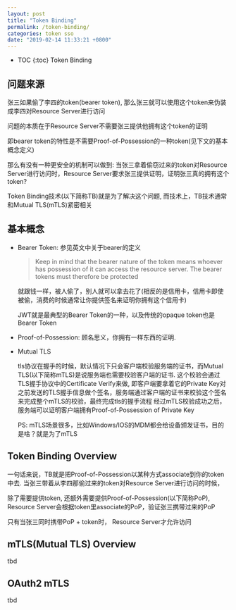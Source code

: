 ```yaml
---
layout: post
title: "Token Binding"
permalink: /token-binding/
categories: token sso 
date: "2019-02-14 11:33:21 +0800"
---
```


* TOC
{:toc}
Token Binding

## 问题来源

张三如果偷了李四的token(bearer token), 那么张三就可以使用这个token来伪装成李四对Resource Server进行访问

问题的本质在于Resource Server不需要张三提供他拥有这个token的证明

即bearer token的特性是不需要Proof-of-Possession的一种token(见下文的基本概念定义)

那么有没有一种更安全的机制可以做到: 当张三拿着偷窃过来的token对Resource Server进行访问时，Resource Server要求张三提供证明，证明张三真的拥有这个token?

Token Binding技术(以下简称TB)就是为了解决这个问题, 而技术上，TB技术通常和Mutual TLS(mTLS)紧密相关

## 基本概念

* Bearer Token: 参见英文中关于bearer的定义

    > Keep in mind that the bearer nature of the token means whoever has possession of it can access the resource server. The bearer tokens must therefore be protected

    就跟钱一样，被人偷了，别人就可以拿去花了(相反的是信用卡，信用卡即使被偷，消费的时候通常让你提供签名来证明你拥有这个信用卡)

    JWT就是最典型的Bearer Token的一种，以及传统的opaque token也是Bearer Token

* Proof-of-Possession: 顾名思义，你拥有一样东西的证明.
* Mutual TLS

    tls协议在握手的时候，默认情况下只会客户端校验服务端的证书，而Mutual TLS(以下简称mTLS)是说服务端也需要校验客户端的证书.
    这个校验会通过TLS握手协议中的Certificate Verify来做, 即客户端要拿着它的Private Key对之前发送的TLS握手信息做个签名，服务端通过客户端的证书来校验这个签名来完成整个mTLS的校验，最终完成tls的握手流程
    经过mTLS校验成功之后，服务端可以证明客户端拥有Proof-of-Possession of Private Key

    PS: mTLS场景很多，比如Windows/IOS的MDM都会给设备颁发证书，目的是啥？就是为了mTLS

## Token Binding Overview

一句话来说，TB就是把Proof-of-Possession以某种方式associate到你的token中去. 当张三带着从李四那偷过来的token对Resource Server进行访问的时候，

除了需要提供token, 还额外需要提供Proof-of-Possession(以下简称PoP), Resource Server会根据token里associate的PoP，验证张三携带过来的PoP

只有当张三同时携带PoP + token时， Resource Server才允许访问

## mTLS(Mutual TLS) Overview

tbd

## OAuth2 mTLS

tbd
